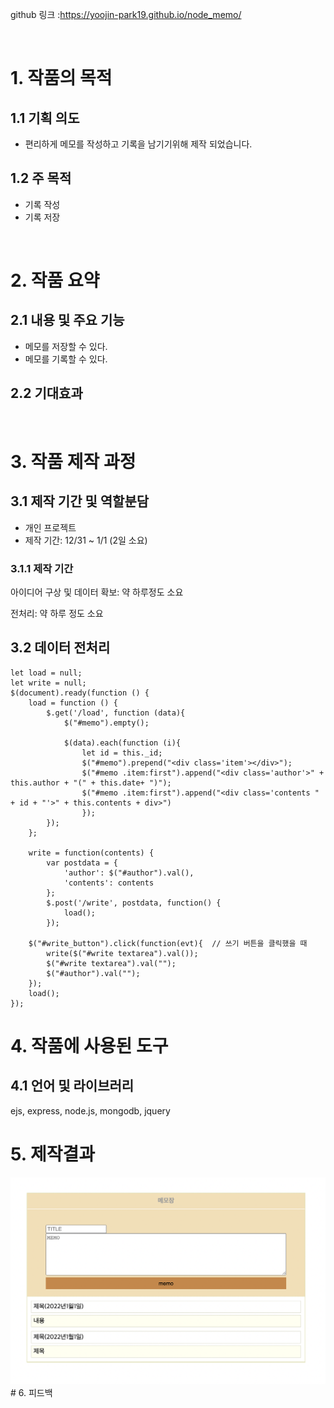 
github 링크 :https://yoojin-park19.github.io/node_memo/

<br>

# 1. 작품의 목적

## 1.1 기획 의도

* 편리하게 메모를 작성하고 기록을 남기기위해 제작 되었습니다.

## 1.2 주 목적

* 기록 작성
* 기록 저장

<br>

# 2. 작품 요약

## 2.1 내용 및 주요 기능

* 메모를 저장할 수 있다.
* 메모를 기록할 수 있다.


## 2.2 기대효과

<br>

# 3. 작품 제작 과정

## 3.1 제작 기간 및 역할분담

* 개인 프로젝트
* 제작 기간: 12/31 ~ 1/1 (2일 소요)


### 3.1.1 제작 기간

아이디어 구상 및 데이터 확보: 약 하루정도 소요

전처리: 약 하루 정도 소요


## 3.2 데이터 전처리

````
let load = null;
let write = null;
$(document).ready(function () {
	load = function () {
		$.get('/load', function (data){
			$("#memo").empty();
			
			$(data).each(function (i){ 
				let id = this._id;
				$("#memo").prepend("<div class='item'></div>");
				$("#memo .item:first").append("<div class='author'>" + this.author + "(" + this.date+ ")");
				$("#memo .item:first").append("<div class='contents " + id + "'>" + this.contents + div>")
				});
		});
	};

	write = function(contents) {
		var postdata = {
			'author': $("#author").val(),
			'contents': contents
		};
		$.post('/write', postdata, function() {
			load();
		});
	
	$("#write_button").click(function(evt){  // 쓰기 버튼을 클릭했을 때
		write($("#write textarea").val());
		$("#write textarea").val("");
        $("#author").val("");
	});
	load();
});
````

# 4. 작품에 사용된 도구

## 4.1 언어 및 라이브러리

ejs, express, node.js, mongodb, jquery


# 5. 제작결과
<img src='./public/images/main.png' alt='메인 페이지 입니다.'>

<br>
# 6. 피드백
